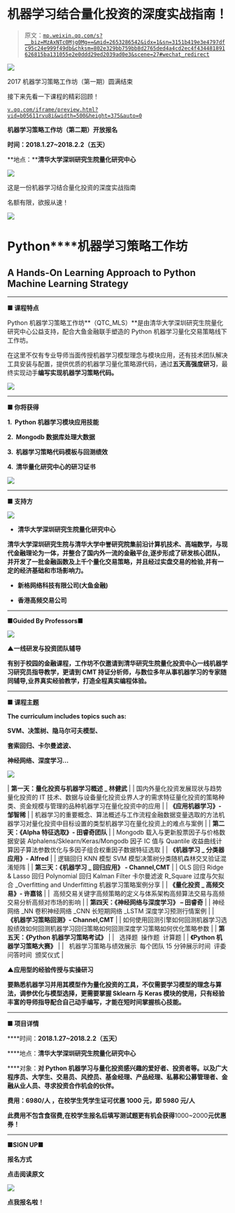 # 机器学习结合量化投资的深度实战指南！

> 原文：[`mp.weixin.qq.com/s?__biz=MzAxNTc0Mjg0Mg==&mid=2653286542&idx=1&sn=3151b419e3e4797dfc95c24e999f49db&chksm=802e329bb759bb8d2765ded4a4cd2ec4f434481891626815ba131055e2e0ddd29ed2039ad0e3&scene=27#wechat_redirect`](http://mp.weixin.qq.com/s?__biz=MzAxNTc0Mjg0Mg==&mid=2653286542&idx=1&sn=3151b419e3e4797dfc95c24e999f49db&chksm=802e329bb759bb8d2765ded4a4cd2ec4f434481891626815ba131055e2e0ddd29ed2039ad0e3&scene=27#wechat_redirect)

![](img/1062cd2e5e7eaaf42b8f336260a5b683.png)

2017 机器学习策略工作坊（第一期）圆满结束

接下来先看一下课程的精彩回顾！  

 [`v.qq.com/iframe/preview.html?vid=b05611rvu8i&width=500&height=375&auto=0`](https://v.qq.com/iframe/preview.html?vid=b05611rvu8i&width=500&height=375&auto=0) 

**机器学习策略工作坊（第二期）开放报名**

**时间：****2018.1.27~2018.2.2（五天****）**

**地点：****清华大学深圳研究生院量化研究中心**

![](img/6c783b30b33090b0a8a8c7bf609ae2ba.png)

这是一份机器学习结合量化投资的深度实战指南

名额有限，欲报从速！

![](img/b5ea18165732247621b75aad11cbd36e.png)

# **Python****机器学习策略工作坊**

## A Hands-On Learning Approach to Python Machine Learning Strategy

* * *

**■ 课程特点**

Python 机器学习策略工作坊**（QTC_MLS）**是由清华大学深圳研究生院量化研究中心公益支持，配合大鱼金融联手塑造的 Python 机器学习量化交易策略线下工作坊。

在这里不仅有专业导师当面传授机器学习模型理念与模块应用，还有技术团队解决工具安装与配置，提供优质的机器学习量化策略源代码，通过**五天高强度研习**，最终实现动手**编写实现机器学习策略代码。**

![](img/9164f3941f7849e8a27282b0140653a0.png)

* * *

**■ 你将获得**

**1\.  Python 机器学习模块应用技能**

**2\.  Mongodb 数据库处理大数据**

**3\.  机器学习策略代码模板与回测绩效**

**4\.  清华量化研究中心的研习证书**

**![](img/23b286b40f6e82c6ce677d25c02cc099.png)**

* * *

****■ 支持方****

**![](img/bf11b9902bc6d8e9cb2150b101d9ce38.png)**

*   ****清华大学深圳研究生院量化研究中心****

**清华大学深圳研究生院与清华大学中誉研究院集前沿计算机技术、高端数学，与现代金融理论为一体，并整合了国内外一流的金融平台,逐步形成了研发核心团队，并开发了一批金融函数及上千个量化交易策略，并且经过实盘交易的检验,并有一定的经济基础和市场影响力。**

*   ****新格网络科技有限公司(大鱼金融)**** 

*   ****香港高频交易公司****

* * *

****■****Guided By Professors****■****

**![](img/e0dfeccd2cc7962aabf8d8c61c0e9733.png)**

****▲一线研发与投资团队辅导****

**有别于校园的金融课程，工作坊不仅邀请到清华研究生院量化投资中心一线机器学习研究员指导教学，更请到 CMT 持证分析师，与数位多年从事机器学习的专家随同辅导,业界真实经验教学，打造全程真实编程体验。** 

* * *

****■ 课程主题****

**The curriculum includes topics such as:**

****SVM、决策树、隐马尔可夫模型、****

****套索回归、卡尔曼滤波、****

****神经网络、深度学习…****

**![](img/5ab4740ab89c67f5dfb99881274c1996.png)**

| **第一天：量化投资与机器学习概述 _ 林健武** |
| 国内外量化投资发展现状与趋势量化投资的 IT 技术、数据与设备量化投资业界人才的需求特征量化投资的策略种类、资金规模与管理的品种机器学习在量化投资中的应用 |
| **《应用机器学习》- 邹智稀** |
| 机器学习的重要概念、算法概述与工作流程金融数据变量选取的方法机器学习对量化投资中目标设置的类型机器学习在量化投资上的难点与案例 |
| **第二天：《Alpha 特征选取》- 田睿奇团队** |
| Mongodb 载入与更新股票因子与价格数据安装 Alphalens/Sklearn/Keras/Mongodb 因子 IC 值与 Quantile 收益曲线计算因子算法参数优化与多因子组合权重因子数据特征选取 |
| **《机器学习 _ 分类器应用》- Alfred** |
| 逻辑回归 KNN 模型 SVM 模型决策树分类随机森林交叉验证混淆矩阵 |
| **第三天：《机器学习 _ 回归应用》 - Channel,CMT** |
| OLS 回归 Ridge & Lasso 回归 Polynomial 回归 Kalman Filter 卡尔曼滤波 R_Square 过度与欠拟合 _Overfitting and Underfitting 机器学习策略案例分享 |
| **《量化投资 _ 高频交易》- 许嘉铭** |
|  高频交易关键字高频策略的定义与体系架构高频算法交易与高频交易分析高频对市场的影响 |
| **第四天：《神经网络与深度学习》 – 田睿奇** |
| 神经网络 _NN 卷积神经网络 _CNN 长短期网络 _LSTM 深度学习预测行情案例 |
| **《机器学习策略回测》- Channel,CMT** |
| 如何使用回测引擎如何回测机器学习选股绩效如何回测机器学习回归策略如何回测深度学习策略如何优化策略参数 |
| **第五天：《Python 机器学习策略考试》** |
|   选择题  操作题  计算题 |
| **《Python 机器学习策略大赛》** |
|   机器学习策略与绩效展示  每个团队 15 分钟展示时间  评委问答时间  颁奖仪式 |

****▲应用型的经验传授与实操研习****

**要熟悉机器学习并用其模型作为量化投资的工具，不仅需要学习模型的理念与算法，调参优化与模型选择，更需要掌握 Sklearn 与 Keras 模块的使用，只有经验丰富的导师指导配合自己动手编写，才能在短时间掌握核心技能。**

* * *

****■ 项目详情**** 

****时间：****2018.1.27~2018.2.2（五天）****

****地点：****清华大学深圳研究生院量化研究中心****

****对象：**对 Python 机器学习与量化投资感兴趣的爱好者、投资者等。以及广大程序员、大学生、交易员、风控员、基金经理、产品经理、私募和公募管理者、金融从业人员、寻求投资合作机会的伙伴。**

****费用：****6980/人**** ，在校学生凭学生证可优惠 1000 元，即 5980 元/人****

**此费用不包含食宿费,在校学生报名后填写测试题更有机会获得**1000~2000**元优惠券！**

* * *

****■****SIGN UP****■****

****报名方式****

****点击阅读原文****

**![](img/ce45701255fc15c75ce84a040724a118.png)**

****点我报名啦！****